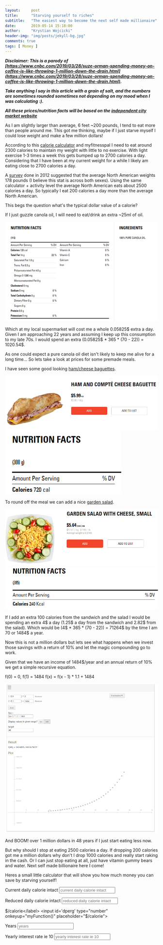 ```yaml
---
layout:     post
title:      "Starving yourself to riches"
subtitle:   "The easiest way to become the next self made millionaire"
date:       2019-05-14 15:18:00
author:     "Krystian Wojcicki"
header-img: "img/posts/jekyll-bg.jpg"	
comments: true
tags: [ Money ]
---
```


***Disclaimer: This is a parody of [https://www.cnbc.com/2019/03/28/suze-orman-spending-money-on-coffee-is-like-throwing-1-million-down-the-drain.html](https://www.cnbc.com/2019/03/28/suze-orman-spending-money-on-coffee-is-like-throwing-1-million-down-the-drain.html).***


***Take anything I say in this article with a grain of salt, and the numbers are sometimes rounded sometimes not depending on my mood when I was calculating :).***


***All these prices/nutrition facts will be based on the [independent city market website](https://www.independentcitymarket.ca)***

As I am slightly larger than average, 6 feet ~200 pounds, I tend to eat more than people around me. This got me thinking, maybe if I just starve myself I could lose weight and make a few million dollars! 

According to this [calorie calculator](https://www.calculator.net/calorie-calculator.html) and myfitnesspal I need to eat around 2300 calories to maintain my weight with little to no exercise. With light exercise 1-3 times a week this gets bumped up to 2700 calories a day. Considering that I have been at my current weight for a while I likely am eating close to 2700 calories a day. 

A [survey](https://bmcpublichealth.biomedcentral.com/articles/10.1186/1471-2458-12-439) done in 2012 suggested that the average North American weights 178 pounds (I believe this stat is across both sexes). Using the same calculator + activity level the average North American eats about 2500 calories a day. So typically I eat 200 calories a day more than the average North American.

This begs the question what's the typical dollar value of a calorie?

If I just guzzle canola oil, I will need to eat/drink an extra ~25ml of oil.

![Canola oil nutrition](/img/posts/oil.PNG)

Which at my local supermarket will cost me a whole 0.05825$ extra a day. Given I am approaching 22 years and assuming I keep up this consumption to my late 70s. I would spend an extra (0.05825$ * 365 * (70 - 22)) = 1020.54$. 

As one could expect a pure canola oil diet isn't likely to keep me alive for a long time... So lets take a look at prices for some premade meals.

I have seen some good looking [ham/cheese baguettes](https://www.independentcitymarket.ca/Food/Deli-%26-Ready-Meals/Ready-Meals-%26-Sides/Sandwiches-%26-Lunch-Kits/Ham-and-Compt%C3%A9-Cheese-Baguette/p/20786966_EA).

![Baguette](/img/posts/sandwich.PNG)
![Baguette nutrition](/img/posts/sandwichnutrition.PNG)

To round off the meal we can add a nice [garden salad](https://www.independentcitymarket.ca/Food/Meal-Kits-%26-Deli/Ready-Meals-%26-Sides/Salads/Garden-Salad-with-Cheese%2C-Small/p/20099003_KG).

![Garden salad nutrition](/img/posts/gardensalad.PNG)
![Garden salad](/img/posts/gardensaladnutrition.PNG)

If I add an extra 100 calories from the sandwich and the salad I would be spending an extra 4$  a day (1.25$ a day from the sandwich and 2.82$ from the salad). Which would be (4$ * 365 * (70 - 22)) = 71264$ by the time I am 70 or 1484$ a year. 

Now this is not a million dollars but lets see what happens when we invest those savings with a return of 10% and let the magic compounding go to work.

Given that we have an income of 1484$/year and an annual return of 10% we get a simple recursive equation. 

f(0) = 0, f(1) = 1484
f(x) = f(x - 1) * 1.1 + 1484 

![Return on investment](/img/posts/graph.PNG)

And BOOM! over 1 million dollars in 48 years if I just start eating less now. 

But why should I stop at eating 2500 calories a day. If dropping 200 calories got me a million dollars why don't I drop 1000 calories and really start raking in the cash. Or I can just stop eating at all, just have vitamin gummy bears and water. Next self made billionaire here I come!

Heres a small little calculator that will show you how much money you can save by starving yourself!

<script>
function myFunction() {
  var diff = document.getElementById("current").value - document.getElementById("desired").value;
  var year = diff * document.getElementById("dperg").value * 365;
  var saved = 0;
  for(var i = 0; i < document.getElementById("years").value; i++){
  	saved *= (1 + document.getElementById("interest").value/100)
    saved += year;
  }
  document.getElementById("moneyresult").innerHTML  = "Money saved: " + saved;
}
</script>

 <label for="current">Current daily calorie intact</label>
<input id='current' type="number" onkeyup="myFunction()" placeholder="current daily calorie intact">
<br>

 <label for="desired">Reduced daily calorie intact</label>
<input id='desired' type="number" onkeyup="myFunction()" placeholder="reduced daily calorie intact">
<br>

 <label for="dperg">$/calorie</label>
<input id='dperg' type="number" onkeyup="myFunction()" placeholder="$/calorie">
<br>

 <label for="years">Years</label>
<input id='years' type="number" onkeyup="myFunction()" placeholder="years">
<br>

 <label for="interest">Yearly interest rate ie 10</label>
<input id='interest' type="number" onkeyup="myFunction()" placeholder="yearly interest rate ie 10">
<br>

<p id='moneyresult'></p>




